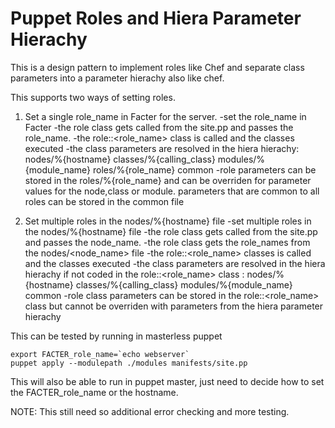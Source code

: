 # Puppet Roles and Hiera Parameter Hierachy

This is a design pattern to implement roles like Chef and separate class parameters into 
a parameter hierachy also like chef.

This supports two ways of setting roles.
1. Set a single role_name in Facter for the server.
 -set the role_name in Facter 
 -the role class gets called from the site.pp and passes the role_name. 
 -the role::<role_name> class is called and the classes executed
 -the class parameters are resolved in the hiera hierachy: 
       nodes/%{hostname}
       classes/%{calling_class}
       modules/%{module_name}
       roles/%{role_name}
       common 
 -role parameters can be stored in the roles/%{role_name} and can be overriden for parameter 
values for the node,class or module. parameters that are common to all roles can be stored in the common file  

2. Set multiple roles in the  nodes/%{hostname} file
 -set multiple roles in the  nodes/%{hostname} file
 -the role class gets called from the site.pp and passes the node_name.
 -the role class gets the role_names from the nodes/<node_name> file 
 -the role::<role_name> classes is called and the classes executed
 -the class parameters are resolved in the hiera hierachy if not coded in the role::<role_name> class : 
       nodes/%{hostname}
       classes/%{calling_class}
       modules/%{module_name}
       common 
 -role class parameters can be stored in the role::<role_name> class but cannot be overriden with parameters 
  from the hiera parameter hierachy  

This can be tested by running in masterless puppet
  
    export FACTER_role_name=`echo webserver`  
    puppet apply --modulepath ./modules manifests/site.pp
	
This will also be able to run in puppet master, just need to decide how to set the  FACTER_role_name
or the hostname.  

NOTE: This still need so additional error checking and more testing.  	
